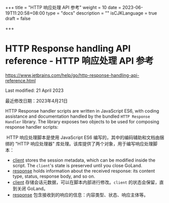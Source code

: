 +++
title = "HTTP 响应处理 API 参考"
weight = 10
date = 2023-06-19T11:20:58+08:00
type = "docs"
description = ""
isCJKLanguage = true
draft = false

+++
# HTTP Response handling API reference﻿ - HTTP 响应处理 API 参考

https://www.jetbrains.com/help/go/http-response-handling-api-reference.html

Last modified: 21 April 2023

最近修改日期：2023年4月21日

HTTP Response handler scripts are written in JavaScript ES6, with coding assistance and documentation handled by the bundled `HTTP Response Handler` library. The library exposes two objects to be used for composing response handler scripts:

​	HTTP 响应处理脚本是使用 JavaScript ES6 编写的，其中的编码辅助和文档由捆绑的 "HTTP 响应处理器" 库处理。该库提供了两个对象，用于编写响应处理脚本： 

- [client](https://www.jetbrains.com/help/go/http-client-reference.html) stores the session metadata, which can be modified inside the script. The `client`'s state is preserved until you close GoLand.
- [response](https://www.jetbrains.com/help/go/http-response-reference.html) holds information about the received response: its content type, status, response body, and so on.
- [client](https://www.jetbrains.com/help/go/http-client-reference.html) 存储会话元数据，可以在脚本内部进行修改。`client` 的状态会保留，直到关闭 GoLand。
- [response](https://www.jetbrains.com/help/go/http-response-reference.html) 包含接收到的响应的信息：内容类型、状态、响应主体等。